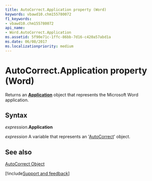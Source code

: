 ```yaml
---
title: AutoCorrect.Application property (Word)
keywords: vbawd10.chm155780072
f1_keywords:
- vbawd10.chm155780072
api_name:
- Word.AutoCorrect.Application
ms.assetid: 5f90e71c-1ffc-86bb-7d16-c420a57abd1a
ms.date: 06/08/2017
ms.localizationpriority: medium
---
```



# AutoCorrect.Application property (Word)

Returns an **[Application](Word.Application.md)** object that represents the Microsoft Word application.


## Syntax

_expression_.**Application**

_expression_ A variable that represents an '[AutoCorrect](Word.AutoCorrect.md)' object.


## See also


[AutoCorrect Object](Word.AutoCorrect.md)

[!include[Support and feedback](~/includes/feedback-boilerplate.md)]